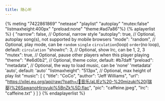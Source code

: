 ```yaml
---
title: 随心听
---
```


{% meting "7422861869" "netease" "playlist" "autoplay" "mutex:false" "listmaxheight:400px" "preload:none" "theme:#ad7a86"%}
{% aplayerlist %}
{
    "narrow": false,                          // Optional, narrow style
    "autoplay": true,                         // Optional, autoplay song(s), not supported by mobile browsers
    "mode": "random",                         // Optional, play mode, can be `random` `single` `circulation`(loop) `order`(no loop), default: `circulation`
    "showlrc": 3,                             // Optional, show lrc, can be 1, 2, 3
    "mutex": true,                            // Optional, pause other players when this player playing
    "theme": "#e6d0b2",	                      // Optional, theme color, default: #b7daff
    "preload": "metadata",                    // Optional, the way to load music, can be 'none' 'metadata' 'auto', default: 'auto'
    "listmaxheight": "513px",                 // Optional, max height of play list
    "music": [
        {
            "title": "CoCo",
            "author": "Jeff Williams",
            "url": "https://xilej.eu.org/api/raw/?path=/🎵音乐/aLIEz%20-%20mizuki%20(瑞葵)%26SawanoHiroyuki%5BnZk%5D.flac",
            "pic": "caffeine.jpeg",
            "lrc": "caffeine.txt"
        }
    ]
}
{% endaplayerlist %}
